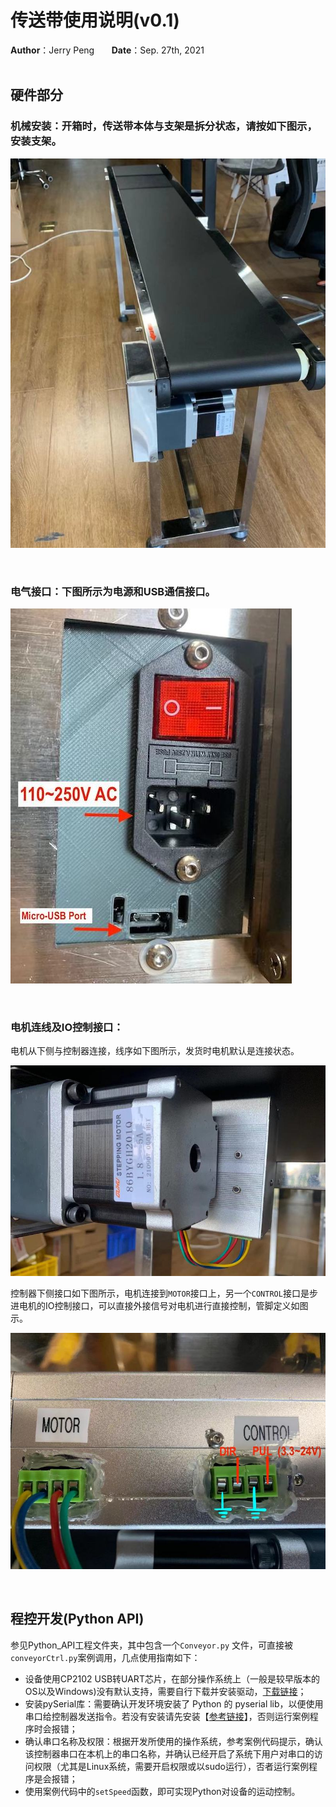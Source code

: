 # 传送带使用说明(v0.1)

**Author**：Jerry Peng   &nbsp; &nbsp; &nbsp; **Date**：Sep. 27th, 2021
 <br>
 <br>

## 硬件部分
### 机械安装：开箱时，传送带本体与支架是拆分状态，请按如下图示，安装支架。



![](img/硬件组装.jpg)

<br>

### 电气接口：下图所示为电源和USB通信接口。

![](img/电气接口.jpg)

<br>

### 电机连线及IO控制接口：
电机从下侧与控制器连接，线序如下图所示，发货时电机默认是连接状态。

![](img/电机连线.jpg)
<br>

控制器下侧接口如下图所示，电机连接到`MOTOR`接口上，另一个`CONTROL`接口是步进电机的IO控制接口，可以直接外接信号对电机进行直接控制，管脚定义如图示。

![](img/IO控制接口.jpg)
<br>



<br>

## 程控开发(Python API)
参见Python_API工程文件夹，其中包含一个`Conveyor.py` 文件，可直接被`conveyorCtrl.py`案例调用，几点使用指南如下：

* 设备使用CP2102 USB转UART芯片，在部分操作系统上（一般是较早版本的OS以及Windows)没有默认支持，需要自行下载并安装驱动，[下载链接](https://www.silabs.com/products/development-tools/software/usb-to-uart-bridge-vcp-drivers)；
* 安装pySerial库：需要确认开发环境安装了 Python 的 pyserial lib，以便使用串口给控制器发送指令。若没有安装请先安装【[参考链接](https://pypi.org/project/pyserial/)】，否则运行案例程序时会报错；
* 确认串口名称及权限：根据开发所使用的操作系统，参考案例代码提示，确认该控制器串口在本机上的串口名称，并确认已经开启了系统下用户对串口的访问权限（尤其是Linux系统，需要开启权限或以sudo运行），否者运行案例程序是会报错；
* 使用案例代码中的`setSpeed`函数，即可实现Python对设备的运动控制。

